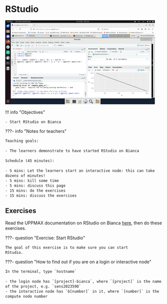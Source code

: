 # RStudio

![](./img/rstudio_in_action_480_x_270.png)

!!! info "Objectives" 

    - Start RStudio on Bianca

???- info "Notes for teachers"

    Teaching goals:

    - The learners demonstrate to have started RStudio on Bianca

    Schedule (45 minutes):

    - 5 mins: Let the learners start an interactive node: this can take dozens of minutes!
    - 5 mins: kill some time
    - 5 mins: discuss this page
    - 15 mins: do the exercises
    - 15 mins: discuss the exercises

## Exercises

Read the UPPMAX documentation on RStudio on Bianca
[here](https://uppmax.github.io/UPPMAX-documentation/cluster_guides/rstudio_on_bianca/),
then do these exercises.

???- question "Exercise: Start RStudio"

    The goal of this exercise is to make sure you can start
    RStudio.

???- question "How to find out if you are on a login or interactive node"

    In the terminal, type `hostname`

    - the login node has `[project]-bianca`, where `[project]` is the name of the project, e.g. `sens2023598`
    - the interactive node has `b[number]` in it, where `[number]` is the compute node number

